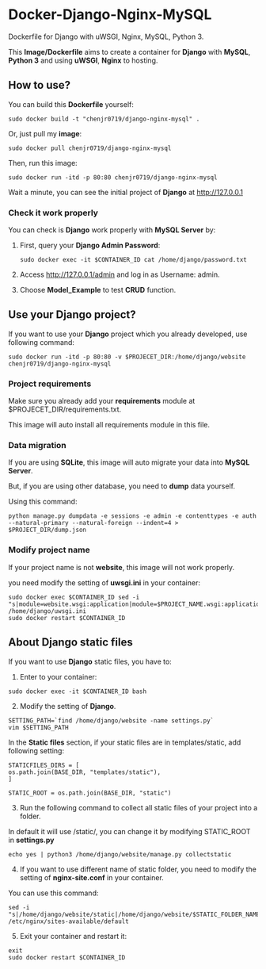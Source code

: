 # Docker-Django-Nginx-MySQL

Dockerfile for Django with uWSGI, Nginx, MySQL, Python 3.

This **Image/Dockerfile** aims to create a container for **Django** with **MySQL**, **Python 3** and using **uWSGI**, **Nginx** to hosting.


## How to use?

You can build this **Dockerfile** yourself:

```
sudo docker build -t "chenjr0719/django-nginx-mysql" .
```

Or, just pull my **image**:

```
sudo docker pull chenjr0719/django-nginx-mysql
```

Then, run this image:

```
sudo docker run -itd -p 80:80 chenjr0719/django-nginx-mysql
```

Wait a minute, you can see the initial project of **Django** at http://127.0.0.1

### Check it work properly

You can check is **Django** work properly with **MySQL Server** by:

1. First, query your **Django Admin Password**:

   ```
   sudo docker exec -it $CONTAINER_ID cat /home/django/password.txt
   ```

2. Access http://127.0.0.1/admin and log in as Username: admin.

3. Choose **Model_Example** to test **CRUD** function.


## Use your Django project?

If you want to use your **Django** project which you already developed, use following command:

```
sudo docker run -itd -p 80:80 -v $PROJECET_DIR:/home/django/website chenjr0719/django-nginx-mysql
```

### Project requirements

Make sure you already add your **requirements** module at $PROJECET_DIR/requirements.txt.

This image will auto install all requirements module in this file.

### Data migration

If you are using **SQLite**, this image will auto migrate your data into **MySQL Server**.

But, if you are using other database, you need to **dump** data yourself.

Using this command:

```
python manage.py dumpdata -e sessions -e admin -e contenttypes -e auth --natural-primary --natural-foreign --indent=4 > $PROJECT_DIR/dump.json
```

### Modify project name

If your project name is not **website**, this image will not work properly.

you need modify the setting of **uwsgi.ini** in your container:

```
sudo docker exec $CONTAINER_ID sed -i "s|module=website.wsgi:application|module=$PROJECT_NAME.wsgi:application|g" /home/django/uwsgi.ini
sudo docker restart $CONTAINER_ID
```


## About Django static files

If you want to use **Django** static files, you have to:

1. Enter to your container:

  ```
  sudo docker exec -it $CONTAINER_ID bash
  ```

2. Modify the setting of **Django**.

  ```
  SETTING_PATH=`find /home/django/website -name settings.py`
  vim $SETTING_PATH
  ```

  In the **Static files** section, if your static files are in templates/static, add following setting:

  ```
  STATICFILES_DIRS = [
  os.path.join(BASE_DIR, "templates/static"),
  ]

  STATIC_ROOT = os.path.join(BASE_DIR, "static")
  ```

3. Run the following command to collect all static files of your project into a folder.

  In default it will use /static/, you can change it by modifying STATIC_ROOT in **settings.py**

  ```
  echo yes | python3 /home/django/website/manage.py collectstatic
  ```

4. If you want to use different name of static folder, you need to modify the setting of **nginx-site.conf** in your container.

  You can use this command:

  ```
  sed -i "s|/home/django/website/static|/home/django/website/$STATIC_FOLDER_NAME|g" /etc/nginx/sites-available/default
  ```

5. Exit your container and restart it:

  ```
  exit
  sudo docker restart $CONTAINER_ID
  ```
